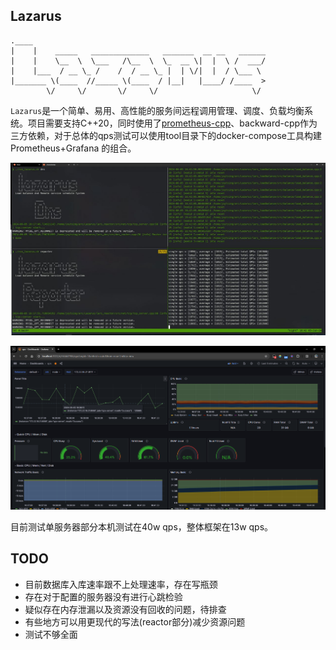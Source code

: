 ## Lazarus

```
.____                                                    
|    |    _____   _____________   _______  __ __   ______
|    |    \__  \  \___   /\__  \  \_  __ \|  |  \ /  ___/
|    |___  / __ \_ /    /  / __ \_ |  | \/|  |  / \___ \ 
|_______ \(____  //_____ \(____  / |__|   |____/ /____  >
        \/     \/       \/     \/                     \/ 
```

`Lazarus`是一个简单、易用、高性能的服务间远程调用管理、调度、负载均衡系统。项目需要支持C++20，同时使用了[prometheus-cpp](https://github.com/jupp0r/prometheus-cpp)、backward-cpp作为三方依赖，对于总体的qps测试可以使用tool目录下的docker-compose工具构建Prometheus+Grafana 的组合。

![启动100个客户端](/img/run.jpg)

![grafane](/img/grafana.png)

目前测试单服务器部分本机测试在40w qps，整体框架在13w qps。

## TODO

* 目前数据库入库速率跟不上处理速率，存在写瓶颈
* 存在对于配置的服务器没有进行心跳检验
* 疑似存在内存泄漏以及资源没有回收的问题，待排查
* 有些地方可以用更现代的写法(reactor部分)减少资源问题
* 测试不够全面
